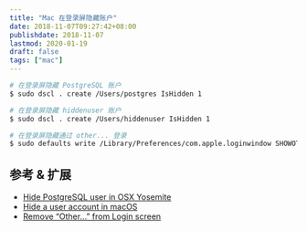 ```yaml
---
title: "Mac 在登录屏隐藏账户"
date: 2018-11-07T09:27:42+08:00
publishdate: 2018-11-07
lastmod: 2020-01-19
draft: false
tags: ["mac"]
---
```

```bash
# 在登录屏隐藏 PostgreSQL 账户
$ sudo dscl . create /Users/postgres IsHidden 1

# 在登录屏隐藏 hiddenuser 账户
$ sudo dscl . create /Users/hiddenuser IsHidden 1

# 在登录屏隐藏通过 other... 登录
$ sudo defaults write /Library/Preferences/com.apple.loginwindow SHOWOTHERUSERS_MANAGED -bool FALSE

```

## 参考 & 扩展
- [Hide PostgreSQL user in OSX Yosemite](https://followryan.wordpress.com/2015/02/19/hide-postgresql-user-in-osx-yosemite/)
- [Hide a user account in macOS](https://support.apple.com/en-us/HT203998)
- [Remove “Other…” from Login screen](https://apple.stackexchange.com/questions/232449/remove-other-from-login-screen)